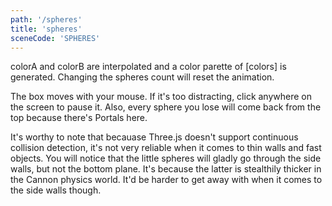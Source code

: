 ```yaml
---
path: '/spheres'
title: 'spheres'
sceneCode: 'SPHERES'
---
```


colorA and colorB are interpolated and a color parette of [colors] is generated. Changing the spheres count will reset the animation.

The box moves with your mouse. If it's too distracting, click anywhere on the screen to pause it. Also, every sphere you lose will come back from the top because there's Portals here.

It's worthy to note that becauase Three.js doesn't support continuous collision detection, it's not very reliable when it comes to thin walls and fast objects. You will notice that the little spheres will gladly go through the side walls, but not the bottom plane. It's because the latter is stealthily thicker in the Cannon physics world. It'd be harder to get away with when it comes to the side walls though.
